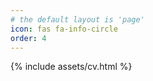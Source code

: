 ```yaml
---
# the default layout is 'page'
icon: fas fa-info-circle
order: 4
---
```


{% include assets/cv.html %}
